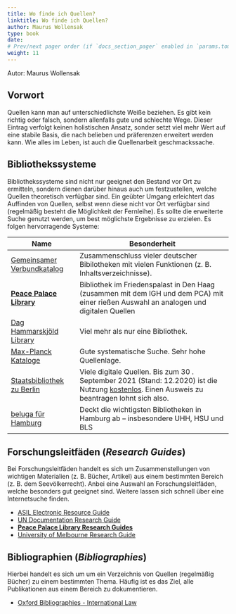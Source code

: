 ```yaml
---
title: Wo finde ich Quellen?
linktitle: Wo finde ich Quellen?
author: Maurus Wollensak
type: book
date: 
# Prev/next pager order (if `docs_section_pager` enabled in `params.toml`)
weight: 11
---
```


Autor: Maurus Wollensak

## Vorwort

Quellen kann man auf unterschiedlichste Weiße beziehen. Es gibt kein richtig oder falsch, sondern allenfalls gute und schlechte Wege. Dieser Eintrag verfolgt keinen holistischen Ansatz, sonder setzt viel mehr Wert auf eine stabile Basis, die nach belieben und präferenzen erweitert werden kann. Wie alles im Leben, ist auch die Quellenarbeit geschmackssache.

## Bibliothekssysteme
Bibliothekssysteme sind nicht nur geeignet den Bestand vor Ort zu ermitteln, sondern dienen darüber hinaus auch um festzustellen, welche Quellen theoretisch verfügbar sind. Ein geübter Umgang erleichtert das Auffinden von Quellen, selbst wenn diese nicht vor Ort verfügbar sind (regelmäßig besteht die Möglichkeit der Fernleihe). Es sollte die erweiterte Suche genutzt werden, um best möglichste Ergebnisse zu erzielen. Es folgen hervorragende Systeme:

|Name|Besonderheit|
|-|-|
|[Gemeinsamer Verbundkatalog](https://kxp.k10plus.de/DB=2.1/SET=1/TTL=2/ADVANCED_SEARCHFILTER)|Zusammenschluss vieler deutscher Bibilotheken mit vielen Funktionen (z. B. Inhaltsverzeichnisse).|
|[**Peace Palace Library**](https://peacepalace.on.worldcat.org/advancedsearch?databaseList=283)| Bibliothek im Friedenspalast in Den Haag (zusammen mit dem IGH und dem PCA) mit einer rießen Auswahl an analogen und digitalen Quellen|
|[Dag Hammarskjöld Library](https://library.un.org)|Viel mehr als nur eine Bibliothek.|
|[Max-Planck Kataloge](https://aleph.mpg.de)|Gute systematische Suche. Sehr hohe Quellenlage.|
|[Staatsbibliothek zu Berlin](http://stabikat.de)|Viele digitale Quellen. Bis zum 30 . September 2021 (Stand: 12.2020) ist die Nutzung [kostenlos](https://staatsbibliothek-berlin.de/fileadmin/user_upload/zentrale_Seiten/benutzungsabteilung/pdf/Gebuehrenordnung.pdf). Einen Ausweis zu beantragen lohnt sich also.|
|[beluga für Hamburg](https://beluga.sub.uni-hamburg.de/vufind/Search/Advanced?lookfor=all+Continental+shelf+dispute+between+Libya+and+Tunisia%2C+submitted+to+the+International+Court+of+Justice+1979&library=BELUGA_ALL)|Deckt die wichtigsten Bibliotheken in Hamburg ab – insbesondere UHH, HSU und BLS|

## Forschungsleitfäden (*Research Guides*)

Bei Forschungsleitfäden handelt es sich um Zusammenstellungen von wichtigen Materialien (z. B. Bücher, Artikel) aus einem bestimmten Bereich (z. B. dem Seevölkerrecht). Anbei eine Auswahl an Forschungsleitfäden, welche besonders gut geeignet sind. Weitere lassen sich schnell über eine Internetsuche finden.

* [ASIL Electronic Resource Guide](https://www.asil.org/resources/electronic-resource-guide-erg)
* [UN Documentation Research Guide](http://research.un.org/en/docs/law)
* [**Peace Palace Library Research Guides**](https://www.peacepalacelibrary.nl/research-guides/)
* [University of Melbourne Research Guide](https://unimelb.libguides.com/internationallaw/intro)

## Bibliographien (*Bibliographies*)

Hierbei handelt es sich um um ein Verzeichnis von Quellen (regelmäßig Bücher) zu einem bestimmten Thema. Häufig ist es das Ziel, alle Publikationen aus einem Bereich zu dokumentieren.

* [Oxford Bibliographies - International Law](https://www.oxfordbibliographies.com/browse?module_0=obo-9780199796953)